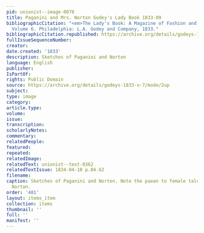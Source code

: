 ```yaml
---
pid: unionist--image-0078
title: Paganini and Mrs. Norton Godey's Lady Book 1833-09
bibliographicCitation: "<em>The Lady's Book: A Magazine of Fashion and the Arts</em>.
  Volume 6. Philadelphia: L.A. Godey and Company, 1833."
bibliographicCitation.republished: https://archive.org/details/godeys-1833-v-7/mode/2up
fullIssueSequenceNumber: 
creator: 
date.created: '1833'
description: Sketches of Paganini and Norton
language: English
publisher: 
IsPartOf: 
rights: Public Domain
source: https://archive.org/details/godeys-1833-v-7/mode/2up
subject: 
type: image
category: 
article.type: 
volume: 
issue: 
transcription: 
scholarlyNotes: 
commentary: 
relatedPeople: 
featured: 
repeated: 
relatedImage: 
relatedText: unionist--text-0362
relatedTextIssue: 1834-04-10 p.04.62
filename: 
caption: Sketches of Paganini and Norton. Note the paean to female talent below Mrs.
  Norton.
order: '481'
layout: items_item
collection: items
thumbnail: ''
full: ''
manifest: ''
---
```

